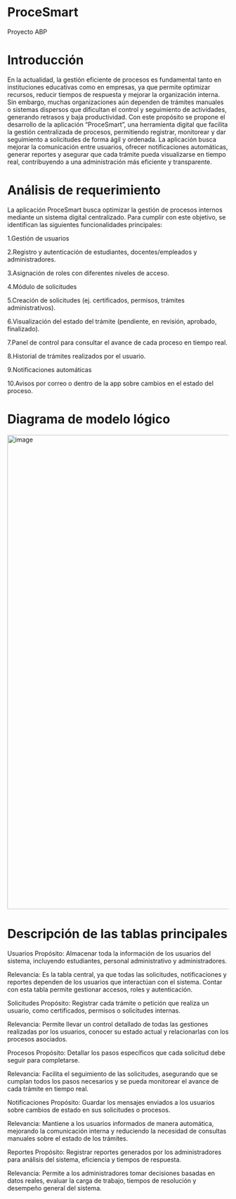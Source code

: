 # ProceSmart
Proyecto ABP 
# Introducción 
En la actualidad, la gestión eficiente de procesos es fundamental tanto en instituciones educativas como en empresas, ya que permite optimizar recursos, reducir tiempos de respuesta y mejorar la organización interna. Sin embargo, muchas organizaciones aún dependen de trámites manuales o sistemas dispersos que dificultan el control y seguimiento de actividades, generando retrasos y baja productividad.
Con este propósito se propone el desarrollo de la aplicación “ProceSmart”, una herramienta digital que facilita la gestión centralizada de procesos, permitiendo registrar, monitorear y dar seguimiento a solicitudes de forma ágil y ordenada. La aplicación busca mejorar la comunicación entre usuarios, ofrecer notificaciones automáticas, generar reportes y asegurar que cada trámite pueda visualizarse en tiempo real, contribuyendo a una administración más eficiente y transparente.

# Análisis de requerimiento 
La aplicación ProceSmart busca optimizar la gestión de procesos internos mediante un sistema digital centralizado. Para cumplir con este objetivo, se identifican las siguientes funcionalidades principales:

1.Gestión de usuarios

2.Registro y autenticación de estudiantes, docentes/empleados y administradores.

3.Asignación de roles con diferentes niveles de acceso.

4.Módulo de solicitudes

5.Creación de solicitudes (ej. certificados, permisos, trámites administrativos).

6.Visualización del estado del trámite (pendiente, en revisión, aprobado, finalizado).

7.Panel de control para consultar el avance de cada proceso en tiempo real.

8.Historial de trámites realizados por el usuario.

9.Notificaciones automáticas

10.Avisos por correo o dentro de la app sobre cambios en el estado del proceso.

# Diagrama de modelo lógico
<img width="1919" height="1079" alt="image" src="https://github.com/user-attachments/assets/e5f9764c-ca3d-4d97-998d-2f654bbadd79" />

# Descripción de las tablas principales

Usuarios
Propósito: Almacenar toda la información de los usuarios del sistema, incluyendo estudiantes, personal administrativo y administradores.

Relevancia: Es la tabla central, ya que todas las solicitudes, notificaciones y reportes dependen de los usuarios que interactúan con el sistema. Contar con esta tabla permite gestionar accesos, roles y autenticación.

Solicitudes
Propósito: Registrar cada trámite o petición que realiza un usuario, como certificados, permisos o solicitudes internas.

Relevancia: Permite llevar un control detallado de todas las gestiones realizadas por los usuarios, conocer su estado actual y relacionarlas con los procesos asociados.

Procesos
Propósito: Detallar los pasos específicos que cada solicitud debe seguir para completarse.

Relevancia: Facilita el seguimiento de las solicitudes, asegurando que se cumplan todos los pasos necesarios y se pueda monitorear el avance de cada trámite en tiempo real.

Notificaciones
Propósito: Guardar los mensajes enviados a los usuarios sobre cambios de estado en sus solicitudes o procesos.

Relevancia: Mantiene a los usuarios informados de manera automática, mejorando la comunicación interna y reduciendo la necesidad de consultas manuales sobre el estado de los trámites.

Reportes
Propósito: Registrar reportes generados por los administradores para análisis del sistema, eficiencia y tiempos de respuesta.

Relevancia: Permite a los administradores tomar decisiones basadas en datos reales, evaluar la carga de trabajo, tiempos de resolución y desempeño general del sistema.
